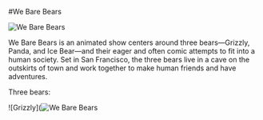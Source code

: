 #We Bare Bears

![We Bare Bears](https://images.gmanews.tv/webpics/2020/08/stack_2020_08_22_11_37_09.jpg)

We Bare Bears is an animated show centers around three bears—Grizzly, Panda, and Ice Bear—and their eager and often comic attempts to fit into a human society. Set in San Francisco, the three bears live in a cave on the outskirts of town and work together to make human friends and have adventures.

Three bears:

![Grizzly](![We Bare Bears](https://encrypted-tbn0.gstatic.com/images?q=tbn:ANd9GcRDyXCUX7E1NN9AoAIq-ztgPI9S5RkbrS5bFg&usqp=CAU)
